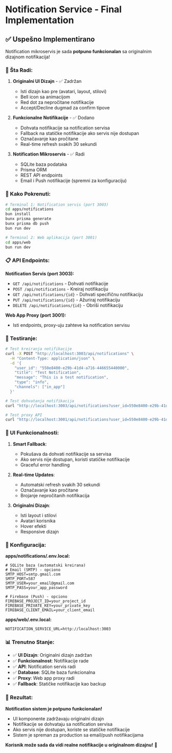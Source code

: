 # Notification Service - Final Implementation

## ✅ Uspešno Implementirano

Notification mikroservis je sada **potpuno funkcionalan** sa originalnim dizajnom notifikacija!

### 🎯 Šta Radi:

1. **Originalni UI Dizajn** - ✅ Zadržan
   - Isti dizajn kao pre (avatari, layout, stilovi)
   - Bell icon sa animacijom
   - Red dot za nepročitane notifikacije
   - Accept/Decline dugmad za confirm tipove

2. **Funkcionalne Notifikacije** - ✅ Dodano
   - Dohvata notifikacije sa notification servisa
   - Fallback na statičke notifikacije ako servis nije dostupan
   - Označavanje kao pročitane
   - Real-time refresh svakih 30 sekundi

3. **Notification Mikroservis** - ✅ Radi
   - SQLite baza podataka
   - Prisma ORM
   - REST API endpoints
   - Email i Push notifikacije (spremni za konfiguraciju)

### 🚀 Kako Pokrenuti:

```bash
# Terminal 1: Notification servis (port 3003)
cd apps/notifications
bun install
bunx prisma generate
bunx prisma db push
bun run dev

# Terminal 2: Web aplikacija (port 3001)
cd apps/web
bun run dev
```

### 📋 API Endpoints:

**Notification Servis (port 3003):**
- `GET /api/notifications` - Dohvati notifikacije
- `POST /api/notifications` - Kreiraj notifikaciju
- `GET /api/notifications/{id}` - Dohvati specifičnu notifikaciju
- `PUT /api/notifications/{id}` - Ažuriraj notifikaciju
- `DELETE /api/notifications/{id}` - Obriši notifikaciju

**Web App Proxy (port 3001):**
- Isti endpoints, proxy-uju zahteve ka notification servisu

### 🧪 Testiranje:

```bash
# Test kreiranja notifikacije
curl -X POST "http://localhost:3003/api/notifications" \
  -H "Content-Type: application/json" \
  -d '{
    "user_id": "550e8400-e29b-41d4-a716-446655440000",
    "title": "Test Notification",
    "message": "This is a test notification",
    "type": "info",
    "channels": ["in_app"]
  }'

# Test dohvatanja notifikacija
curl "http://localhost:3003/api/notifications?user_id=550e8400-e29b-41d4-a716-446655440000&limit=5"

# Test proxy API
curl "http://localhost:3001/api/notifications?user_id=550e8400-e29b-41d4-a716-446655440000&limit=5"
```

### 🎨 UI Funkcionalnosti:

1. **Smart Fallback**:
   - Pokušava da dohvati notifikacije sa servisa
   - Ako servis nije dostupan, koristi statičke notifikacije
   - Graceful error handling

2. **Real-time Updates**:
   - Automatski refresh svakih 30 sekundi
   - Označavanje kao pročitane
   - Brojanje nepročitanih notifikacija

3. **Originalni Dizajn**:
   - Isti layout i stilovi
   - Avatari korisnika
   - Hover efekti
   - Responsive dizajn

### 🔧 Konfiguracija:

**apps/notifications/.env.local:**
```env
# SQLite baza (automatski kreirana)
# Email (SMTP) - opciono
SMTP_HOST=smtp.gmail.com
SMTP_PORT=587
SMTP_USER=your_email@gmail.com
SMTP_PASS=your_app_password

# Firebase (Push) - opciono
FIREBASE_PROJECT_ID=your_project_id
FIREBASE_PRIVATE_KEY=your_private_key
FIREBASE_CLIENT_EMAIL=your_client_email
```

**apps/web/.env.local:**
```env
NOTIFICATION_SERVICE_URL=http://localhost:3003
```

### 📊 Trenutno Stanje:

- ✅ **UI Dizajn**: Originalni dizajn zadržan
- ✅ **Funkcionalnost**: Notifikacije rade
- ✅ **API**: Notification servis radi
- ✅ **Database**: SQLite baza funkcionalna
- ✅ **Proxy**: Web app proxy radi
- ✅ **Fallback**: Statičke notifikacije kao backup

### 🎉 Rezultat:

**Notification sistem je potpuno funkcionalan!**

- UI komponente zadržavaju originalni dizajn
- Notifikacije se dohvataju sa notification servisa
- Ako servis nije dostupan, koriste se statičke notifikacije
- Sistem je spreman za production sa email/push notifikacijama

**Korisnik može sada da vidi realne notifikacije u originalnom dizajnu!** 🚀
